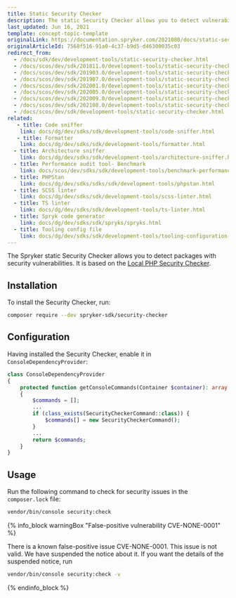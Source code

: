 ```yaml
---
title: Static Security Checker
description: The static Security Checker allows you to detect vulnerability issues in the composer.lock file
last_updated: Jun 16, 2021
template: concept-topic-template
originalLink: https://documentation.spryker.com/2021080/docs/static-security-checker
originalArticleId: 7568f516-91a0-4c37-b9d5-d46300035c03
redirect_from:
  - /docs/sdk/dev/development-tools/static-security-checker.html
  - /docs/scos/dev/sdk/201811.0/development-tools/static-security-checker.html
  - /docs/scos/dev/sdk/201903.0/development-tools/static-security-checker.html
  - /docs/scos/dev/sdk/201907.0/development-tools/static-security-checker.html
  - /docs/scos/dev/sdk/202001.0/development-tools/static-security-checker.html
  - /docs/scos/dev/sdk/202005.0/development-tools/static-security-checker.html
  - /docs/scos/dev/sdk/202009.0/development-tools/static-security-checker.html
  - /docs/scos/dev/sdk/202108.0/development-tools/static-security-checker.html
  - /docs/scos/dev/sdk/development-tools/static-security-checker.html
related:
   - title: Code sniffer
    link: docs/dg/dev/sdks/sdk/development-tools/code-sniffer.html
   - title: Formatter
    link: docs/dg/dev/sdks/sdk/development-tools/formatter.html
  - title: Architecture sniffer
    link: docs/dg/dev/sdks/sdk/development-tools/architecture-sniffer.html
  - title: Performance audit tool- Benchmark
    link: docs/scos/dev/sdks/sdk/development-tools/benchmark-performance-audit-tool.html
  - title: PHPStan
    link: docs/dg/dev/sdks/sdks/sdk/development-tools/phpstan.html
  - title: SCSS linter
    link: docs/dg/dev/sdks/sdk/development-tools/scss-linter.html
  - title: TS linter
    link: docs/dg/dev/sdks/sdk/development-tools/ts-linter.html
  - title: Spryk code generator
    link: docs/dg/dev/sdks/sdk/spryks/spryks.html
  - title: Tooling config file
    link: docs/dg/dev/sdks/sdk/development-tools/tooling-configuration-file.html
---
```


The Spryker static Security Checker allows you to detect packages with security vulnerabilities. It is based on the [Local PHP Security Checker](https://github.com/fabpot/local-php-security-checker).

## Installation

To install the Security Checker, run:

```bash
composer require --dev spryker-sdk/security-checker
```

## Configuration

Having installed the Security Checker, enable it in `ConsoleDependencyProvider`:

```php
class ConsoleDependencyProvider
{
    protected function getConsoleCommands(Container $container): array
    {
        $commands = [];
        ...
        if (class_exists(SecurityCheckerCommand::class)) {
            $commands[] = new SecurityCheckerCommand();
        }
        ...
        return $commands;
    }
}
```

## Usage

Run the following command to check for security issues in the `composer.lock` file:

```bash
vendor/bin/console security:check
```

{% info_block warningBox "False-positive vulnerability CVE-NONE-0001" %}

There is a known false-positive issue CVE-NONE-0001. This issue is not valid. We have suspended the notice about it. If you want the details of the suspended notice, run

```bash
vendor/bin/console security:check -v
```

{% endinfo_block %}
